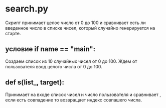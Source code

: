 # search.py

Скрипт принимает целое число от 0 до 100 и сравнивает есть ли введенное число в списке чисел, который случайно генерируется на старте.

## условие if __name__ == "__main__":

Создаем список из 10 случайных чисел от 0 до 100.
Ждем от пользователя ввод целого числа от 0 до 100.

## def s(list_, target):

Принимает на входе список чисел и число пользователя и сравнивает , если есть совпадение то возвращает индекс совпашего числа.
